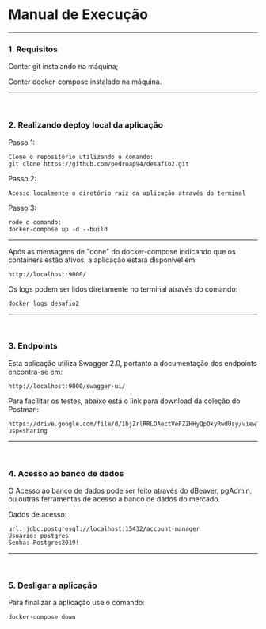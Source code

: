 # Manual de Execução

---
### 1. Requisitos
Conter git instalando na máquina;

Conter docker-compose instalado na máquina.

---
<br/>

### 2. Realizando deploy local da aplicação
Passo 1:
```
Clone o repositório utilizando o comando:
git clone https://github.com/pedroap94/desafio2.git
```

Passo 2:
```
Acesso localmente o diretório raiz da aplicação através do terminal
```

Passo 3:
```
rode o comando:
docker-compose up -d --build
```
---
Após as mensagens de "done" do docker-compose indicando que os containers
estão ativos, a aplicação estará disponível em:
```
http://localhost:9000/
```

Os logs podem ser lidos diretamente no terminal através do comando:
```
docker logs desafio2
```

---
<br/>

### 3. Endpoints
Esta aplicação utiliza Swagger 2.0, portanto a documentação dos endpoints
encontra-se em:
```
http://localhost:9000/swagger-ui/
```

Para facilitar os testes, abaixo está o link para download da coleção do Postman:
```
https://drive.google.com/file/d/1bjZrlRRLDAectVeFZZHHyQpOkyRwdUsy/view?usp=sharing
```

---
<br/>

### 4. Acesso ao banco de dados
O Acesso ao banco de dados pode ser feito através do dBeaver, pgAdmin, ou 
outras ferramentas de acesso a banco de dados do mercado.

Dados de acesso:
```
url: jdbc:postgresql://localhost:15432/account-manager
Usuário: postgres
Senha: Postgres2019!
```

---
<br/>

### 5. Desligar a aplicação
Para finalizar a aplicação use o comando:
```
docker-compose down
```